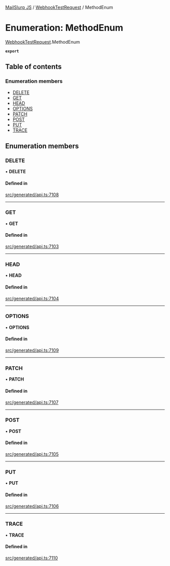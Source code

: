 [MailSlurp JS](../README.md) / [WebhookTestRequest](../modules/WebhookTestRequest.md) / MethodEnum

# Enumeration: MethodEnum

[WebhookTestRequest](../modules/WebhookTestRequest.md).MethodEnum

**`export`**

## Table of contents

### Enumeration members

- [DELETE](WebhookTestRequest.MethodEnum.md#delete)
- [GET](WebhookTestRequest.MethodEnum.md#get)
- [HEAD](WebhookTestRequest.MethodEnum.md#head)
- [OPTIONS](WebhookTestRequest.MethodEnum.md#options)
- [PATCH](WebhookTestRequest.MethodEnum.md#patch)
- [POST](WebhookTestRequest.MethodEnum.md#post)
- [PUT](WebhookTestRequest.MethodEnum.md#put)
- [TRACE](WebhookTestRequest.MethodEnum.md#trace)

## Enumeration members

### DELETE

• **DELETE**

#### Defined in

[src/generated/api.ts:7108](https://github.com/mailslurp/mailslurp-client/blob/5523864/src/generated/api.ts#L7108)

___

### GET

• **GET**

#### Defined in

[src/generated/api.ts:7103](https://github.com/mailslurp/mailslurp-client/blob/5523864/src/generated/api.ts#L7103)

___

### HEAD

• **HEAD**

#### Defined in

[src/generated/api.ts:7104](https://github.com/mailslurp/mailslurp-client/blob/5523864/src/generated/api.ts#L7104)

___

### OPTIONS

• **OPTIONS**

#### Defined in

[src/generated/api.ts:7109](https://github.com/mailslurp/mailslurp-client/blob/5523864/src/generated/api.ts#L7109)

___

### PATCH

• **PATCH**

#### Defined in

[src/generated/api.ts:7107](https://github.com/mailslurp/mailslurp-client/blob/5523864/src/generated/api.ts#L7107)

___

### POST

• **POST**

#### Defined in

[src/generated/api.ts:7105](https://github.com/mailslurp/mailslurp-client/blob/5523864/src/generated/api.ts#L7105)

___

### PUT

• **PUT**

#### Defined in

[src/generated/api.ts:7106](https://github.com/mailslurp/mailslurp-client/blob/5523864/src/generated/api.ts#L7106)

___

### TRACE

• **TRACE**

#### Defined in

[src/generated/api.ts:7110](https://github.com/mailslurp/mailslurp-client/blob/5523864/src/generated/api.ts#L7110)
